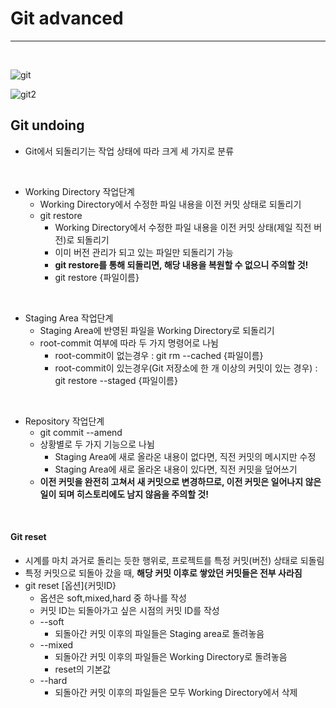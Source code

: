 # Git advanced

<hr>
<br>

![git](https://miro.medium.com/max/686/1*diRLm1S5hkVoh5qeArND0Q.png)

![git2](https://i.stack.imgur.com/MgaV9.png)
## Git undoing

- Git에서 되돌리기는 작업 상태에 따라 크게 세 가지로 분류

<br>

- Working Directory 작업단계
  - Working Directory에서 수정한 파일 내용을 이전 커밋 상태로 되돌리기
  - git restore
    - Working Directory에서 수정한 파일 내용을 이전 커밋 상태(제일 직전 버전)로 되돌리기
    - 이미 버전 관리가 되고 있는 파일만 되돌리기 가능
    - **git restore를 통해 되돌리면, 해당 내용을 복원할 수 없으니 주의할 것!**
    - git restore {파일이름}

<br>

- Staging Area 작업단계 
  - Staging Area에 반영된 파일을 Working Directory로 되돌리기 
  - root-commit 여부에 따라 두 가지 명령어로 나뉨
    - root-commit이 없는경우 : git rm --cached {파일이름}
    - root-commit이 있는경우(Git 저장소에 한 개 이상의 커밋이 있는 경우) : git restore --staged {파일이름}

<br>

- Repository 작업단계
  - git commit --amend
  - 상황별로 두 가지 기능으로 나뉨
    - Staging Area에 새로 올라온 내용이 없다면, 직전 커밋의 메시지만 수정
    - Staging Area에 새로 올라온 내용이 있다면, 직전 커밋을 덮어쓰기
  - **이전 커밋을 완전히 고쳐서 새 커밋으로 변경하므로, 이전 커밋은 일어나지 않은 일이 되며 히스토리에도 남지 않음을 주의할 것!**

<br>

#### Git reset

- 시계를 마치 과거로 돌리는 듯한 행위로, 프로젝트를 특정 커밋(버전) 상태로 되돌림
- 특정 커밋으로 되돌아 갔을 때, **해당 커밋 이후로 쌓았던 커밋들은 전부 사라짐**
- git reset [옵션]{커밋ID}
  - 옵션은 soft,mixed,hard 중 하나를 작성
  - 커밋 ID는 되돌아가고 싶은 시점의 커밋 ID를 작성
  - --soft
    - 되돌아간 커밋 이후의 파일들은 Staging area로 돌려놓음
  - --mixed
    - 되돌아간 커밋 이후의 파일들은 Working Directory로 돌려놓음
    - reset의 기본값
  - --hard
    - 되돌아간 커밋 이후의 파일들은 모두 Working Directory에서 삭제



